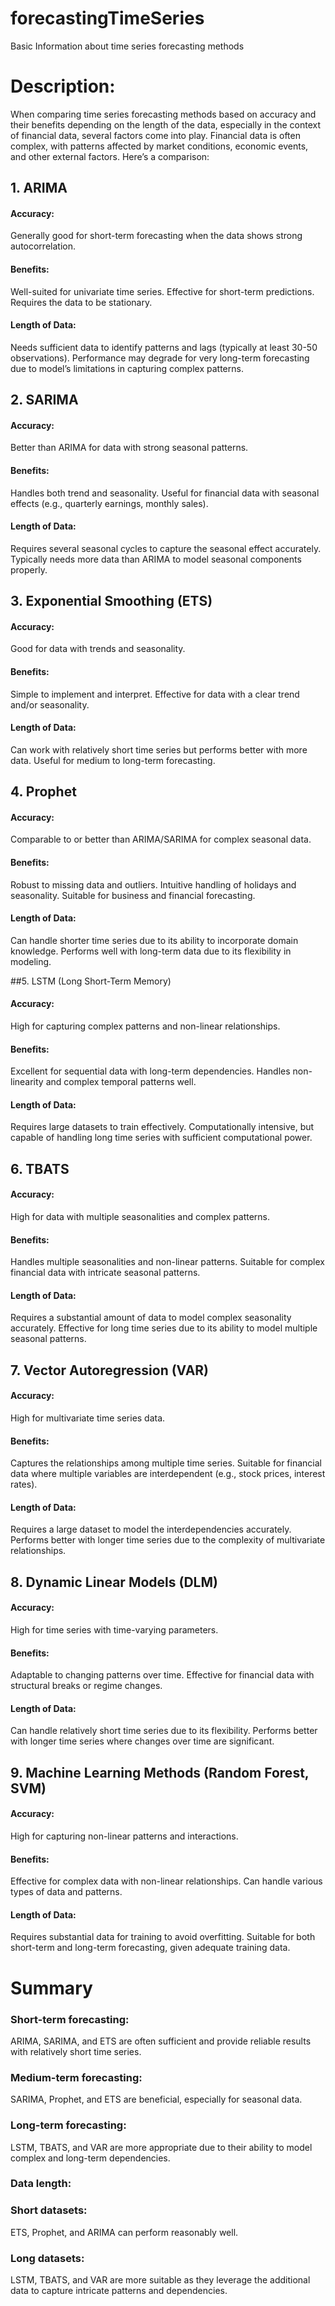 # forecastingTimeSeries
Basic Information about time series forecasting methods 

# Description:
When comparing time series forecasting methods based on accuracy and their benefits depending on the length of the data, especially in the context of financial data, several factors come into play. Financial data is often complex, with patterns affected by market conditions, economic events, and other external factors. Here’s a comparison:

## 1. ARIMA
#### Accuracy: 
Generally good for short-term forecasting when the data shows strong autocorrelation.
#### Benefits:
Well-suited for univariate time series.
Effective for short-term predictions.
Requires the data to be stationary.
#### Length of Data:
Needs sufficient data to identify patterns and lags (typically at least 30-50 observations).
Performance may degrade for very long-term forecasting due to model’s limitations in capturing complex patterns.

##  2. SARIMA
#### Accuracy: 
Better than ARIMA for data with strong seasonal patterns.
#### Benefits:
Handles both trend and seasonality.
Useful for financial data with seasonal effects (e.g., quarterly earnings, monthly sales).
#### Length of Data:
Requires several seasonal cycles to capture the seasonal effect accurately.
Typically needs more data than ARIMA to model seasonal components properly.

## 3. Exponential Smoothing (ETS)
#### Accuracy: 
Good for data with trends and seasonality.
#### Benefits:
Simple to implement and interpret.
Effective for data with a clear trend and/or seasonality.
#### Length of Data:
Can work with relatively short time series but performs better with more data.
Useful for medium to long-term forecasting.

## 4. Prophet
#### Accuracy: 
Comparable to or better than ARIMA/SARIMA for complex seasonal data.
#### Benefits:
Robust to missing data and outliers.
Intuitive handling of holidays and seasonality.
Suitable for business and financial forecasting.
#### Length of Data:
Can handle shorter time series due to its ability to incorporate domain knowledge.
Performs well with long-term data due to its flexibility in modeling.

##5. LSTM (Long Short-Term Memory)
#### Accuracy: 
High for capturing complex patterns and non-linear relationships.
#### Benefits:
Excellent for sequential data with long-term dependencies.
Handles non-linearity and complex temporal patterns well.
#### Length of Data:
Requires large datasets to train effectively.
Computationally intensive, but capable of handling long time series with sufficient computational power.

## 6. TBATS
#### Accuracy: 
High for data with multiple seasonalities and complex patterns.
#### Benefits:
Handles multiple seasonalities and non-linear patterns.
Suitable for complex financial data with intricate seasonal patterns.
#### Length of Data:
Requires a substantial amount of data to model complex seasonality accurately.
Effective for long time series due to its ability to model multiple seasonal patterns.

## 7. Vector Autoregression (VAR)
#### Accuracy: 
High for multivariate time series data.
#### Benefits:
Captures the relationships among multiple time series.
Suitable for financial data where multiple variables are interdependent (e.g., stock prices, interest rates).
#### Length of Data:
Requires a large dataset to model the interdependencies accurately.
Performs better with longer time series due to the complexity of multivariate relationships.

## 8. Dynamic Linear Models (DLM)
#### Accuracy: 
High for time series with time-varying parameters.
#### Benefits:
Adaptable to changing patterns over time.
Effective for financial data with structural breaks or regime changes.
#### Length of Data:
Can handle relatively short time series due to its flexibility.
Performs better with longer time series where changes over time are significant.

## 9. Machine Learning Methods (Random Forest, SVM)
#### Accuracy: 
High for capturing non-linear patterns and interactions.
#### Benefits:
Effective for complex data with non-linear relationships.
Can handle various types of data and patterns.
#### Length of Data:
Requires substantial data for training to avoid overfitting.
Suitable for both short-term and long-term forecasting, given adequate training data.


# Summary

### Short-term forecasting: 
ARIMA, SARIMA, and ETS are often sufficient and provide reliable results with relatively short time series.
### Medium-term forecasting: 
SARIMA, Prophet, and ETS are beneficial, especially for seasonal data.
### Long-term forecasting: 
LSTM, TBATS, and VAR are more appropriate due to their ability to model complex and long-term dependencies.

### Data length:

### Short datasets: 
ETS, Prophet, and ARIMA can perform reasonably well.
### Long datasets: 
LSTM, TBATS, and VAR are more suitable as they leverage the additional data to capture intricate patterns and dependencies.
